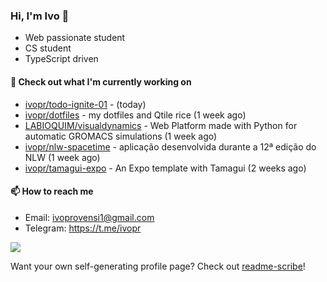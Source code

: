 ### Hi, I'm Ivo 👋

* Web passionate student
* CS student
* TypeScript driven

#### 👷 Check out what I'm currently working on

- [ivopr/todo-ignite-01](https://github.com/ivopr/todo-ignite-01) -  (today)
- [ivopr/dotfiles](https://github.com/ivopr/dotfiles) - my dotfiles and Qtile rice (1 week ago)
- [LABIOQUIM/visualdynamics](https://github.com/LABIOQUIM/visualdynamics) - Web Platform made with Python for automatic GROMACS simulations (1 week ago)
- [ivopr/nlw-spacetime](https://github.com/ivopr/nlw-spacetime) - aplicação desenvolvida durante a 12ª edição do NLW (1 week ago)
- [ivopr/tamagui-expo](https://github.com/ivopr/tamagui-expo) - An Expo template with Tamagui (2 weeks ago)

#### 📫 How to reach me

- Email: [ivoprovensi1@gmail.com](mailto://ivoprovensi1@gmail.com)
- Telegram: https://t.me/ivopr

![](https://github-readme-stats.vercel.app/api/top-langs/?username=ivopr&langs_count=10&layout=compact&theme=react&hide_border=true&bg_color=0D1117&title_color=5ce1e6&icon_color=5ce1e6)

Want your own self-generating profile page? Check out [readme-scribe](https://github.com/muesli/readme-scribe)!
